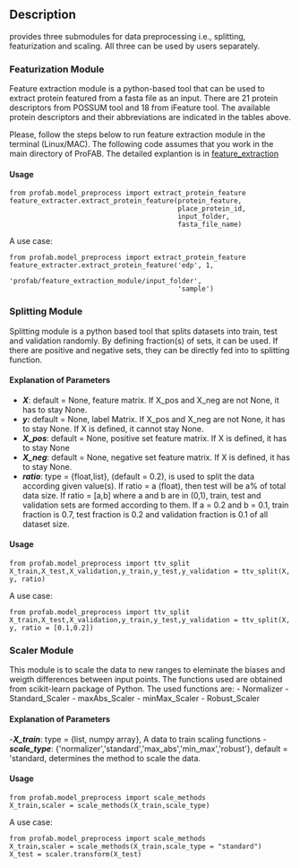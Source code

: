## Description

provides three submodules for data preprocessing i.e., splitting, featurization and scaling. All three can be used by users separately. 

### Featurization Module

Feature extraction module is a python-based tool that can be used to extract protein featured 
from a fasta file as an input.
There are 21 protein descriptors from POSSUM tool and 18 from iFeature tool.
The available protein descriptors and their abbreviations are indicated in the tables above.

Please, follow the steps below to run feature extraction module in the terminal (Linux/MAC).
The following code assumes that you work in the main directory of ProFAB.
The detailed explantion is in [feature_extraction](../utils/feature_extraction_module)

#### Usage

```{python}
from profab.model_preprocess import extract_protein_feature
feature_extracter.extract_protein_feature(protein_feature,
                                          place_protein_id,
                                          input_folder, 
                                          fasta_file_name)
```

A use case:
```{python}
from profab.model_preprocess import extract_protein_feature
feature_extracter.extract_protein_feature('edp', 1, 
                                          'profab/feature_extraction_module/input_folder', 
                                          'sample')
```

### Splitting Module

Splitting module is a python based tool that splits datasets into train, test and validation randomly. By defining fraction(s) of sets, it can be used. If there are
positive and negative sets, they can be directly fed into to splitting function.

#### Explanation of Parameters 

- ***X***: default = None, feature matrix. If X_pos and X_neg are not None,
        it has to stay None.
- ***y:*** default = None, label Matrix. If X_pos and X_neg are not None,
        it has to stay None. If X is defined, it cannot stay None.
- ***X_pos***: default = None, positive set feature matrix. If X is defined,
        it has to stay None
- ***X_neg***: default = None, negative set feature matrix. If X is defined,
        it has to stay None.
- ***ratio***: type = {float,list}, (default = 0.2), is used to split the data according given value(s). If ratio = a (float), then test will be a% of total data size. If ratio = [a,b] where a and b are in (0,1), train, test and validation sets are formed according to them. If a = 0.2 and b = 0.1, train fraction is 0.7, test fraction is 0.2 and validation fraction is 0.1 of all dataset size. 

#### Usage

```{python}
from profab.model_preprocess import ttv_split
X_train,X_test,X_validation,y_train,y_test,y_validation = ttv_split(X, y, ratio)
```

A use case:
```{python}
from profab.model_preprocess import ttv_split
X_train,X_test,X_validation,y_train,y_test,y_validation = ttv_split(X, y, ratio = [0.1,0.2])
```

### Scaler Module

This module is to scale the data to new ranges to eleminate the biases and weigth differences between input points. The functions used are obtained from scikit-learn package of Python. The used functions are:
    - Normalizer
    - Standard_Scaler
    - maxAbs_Scaler
    - minMax_Scaler
    - Robust_Scaler


#### Explanation of Parameters

-***X_train***: type = {list, numpy array}, A data to train scaling functions
-***scale_type***: {'normalizer','standard','max_abs','min_max','robust'}, default = 'standard, determines the method to scale the data.

#### Usage

```{python}
from profab.model_preprocess import scale_methods
X_train,scaler = scale_methods(X_train,scale_type)
```

A use case:
```{python}
from profab.model_preprocess import scale_methods
X_train,scaler = scale_methods(X_train,scale_type = "standard")
X_test = scaler.transform(X_test)
```
